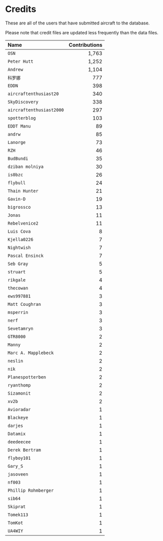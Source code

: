 ﻿# Credits

These are all of the users that have submitted aircraft to the database.

Please note that credit files are updated less frequently than the data files.

| Name                     | Contributions |
| :--                      | --: |
| `OSN`                    | 1,763 |
| `Peter Hutt`             | 1,252 |
| `Andrew`                 | 1,104 |
| `科罗娜`                    | 777 |
| `EDDN`                   | 398 |
| `aircraftenthusiast20`   | 340 |
| `SkyDiscovery`           | 338 |
| `aircraftenthusiast2000` | 297 |
| `spotterblog`            | 103 |
| `EDDT Manu`              | 89 |
| `andrw`                  | 85 |
| `Lanorge`                | 73 |
| `RZH`                    | 46 |
| `BudBundi`               | 35 |
| `dziban molniya`         | 30 |
| `is0bzc`                 | 26 |
| `flybull`                | 24 |
| `Thain Hunter`           | 21 |
| `Gavin-D`                | 19 |
| `bigrossco`              | 13 |
| `Jonas`                  | 11 |
| `Rebelvenice2`           | 11 |
| `Luis Cova`              | 8 |
| `Kjella0226`             | 7 |
| `Nightwish`              | 7 |
| `Pascal Ensinck`         | 7 |
| `Seb Gray`               | 5 |
| `struart`                | 5 |
| `rikgale`                | 4 |
| `thecowan`               | 4 |
| `ews997881`              | 3 |
| `Matt Coughran`          | 3 |
| `msperrin`               | 3 |
| `nerf`                   | 3 |
| `Sevetamryn`             | 3 |
| `GTR8000`                | 2 |
| `Manny`                  | 2 |
| `Marc A. Mapplebeck`     | 2 |
| `neslin`                 | 2 |
| `nik`                    | 2 |
| `Planespotterben`        | 2 |
| `ryanthomp`              | 2 |
| `Sizamonit`              | 2 |
| `xv2b`                   | 2 |
| `Avioradar`              | 1 |
| `Blackeye`               | 1 |
| `darjes`                 | 1 |
| `Datamix`                | 1 |
| `deedeecee`              | 1 |
| `Derek Bertram`          | 1 |
| `flyboy101`              | 1 |
| `Gary_S`                 | 1 |
| `jasoveen`               | 1 |
| `nf003`                  | 1 |
| `Phillip Rohmberger`     | 1 |
| `sib64`                  | 1 |
| `Skiprat`                | 1 |
| `Tomek113`               | 1 |
| `TomKot`                 | 1 |
| `UA4WIY`                 | 1 |

